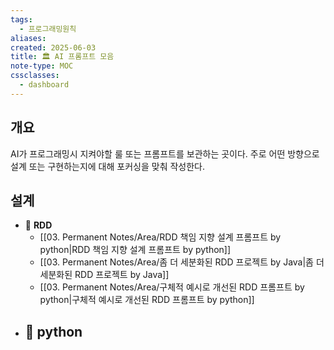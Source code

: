 ```yaml
---
tags:
  - 프로그래밍원칙
aliases: 
created: 2025-06-03
title: 🏛️ AI 프롬프트 모음
note-type: MOC
cssclasses:
  - dashboard
---
```


## 개요
AI가 프로그래밍시 지켜야할 룰 또는 프롬프트를 보관하는 곳이다. 주로 어떤 방향으로 설계 또는 구현하는지에 대해 포커싱을 맞춰 작성한다.

## 설계
- 📖 **RDD**
	- [[03. Permanent Notes/Area/RDD 책임 지향 설계 프롬프트 by python|RDD 책임 지향 설계 프롬프트 by python]]
	- [[03. Permanent Notes/Area/좀 더 세분화된 RDD 프로젝트 by Java|좀 더 세분화된 RDD 프로젝트 by Java]]
	- [[03. Permanent Notes/Area/구체적 예시로 개선된 RDD 프롬프트 by python|구체적 예시로 개선된 RDD 프롬프트 by python]]
- 📖 **python**
	- 